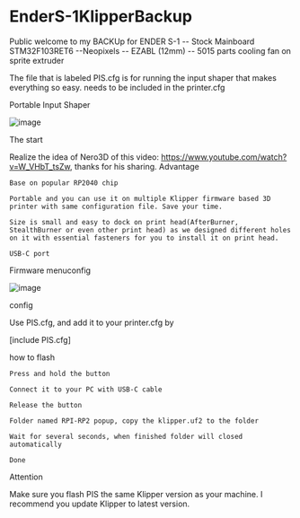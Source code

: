 # EnderS-1KlipperBackup


Public welcome to my BACKUp for ENDER S-1
-- Stock Mainboard STM32F103RET6
--Neopixels
-- EZABL (12mm)
-- 5015 parts cooling fan on sprite extruder





The file that is labeled PIS.cfg is for running the input shaper that makes everything so easy. needs to be included in the printer.cfg

Portable Input Shaper

![image](https://user-images.githubusercontent.com/100983669/197179734-e44c7ee7-e113-40f2-87cc-bc77cafa632e.png)


The start

Realize the idea of Nero3D of this video: https://www.youtube.com/watch?v=W_VHbT_tsZw, thanks for his sharing.
Advantage

    Base on popular RP2040 chip

    Portable and you can use it on multiple Klipper firmware based 3D printer with same configuration file. Save your time.

    Size is small and easy to dock on print head(AfterBurner, StealthBurner or even other print head) as we designed different holes on it with essential fasteners for you to install it on print head.

    USB-C port

Firmware
menuconfig

![image](https://user-images.githubusercontent.com/100983669/197179809-b6dc4c4b-e027-402d-9077-a20c6a083081.png)


config

Use PIS.cfg, and add it to your printer.cfg by

[include PIS.cfg]

how to flash

    Press and hold the button

    Connect it to your PC with USB-C cable

    Release the button

    Folder named RPI-RP2 popup, copy the klipper.uf2 to the folder

    Wait for several seconds, when finished folder will closed automatically

    Done

Attention

Make sure you flash PIS the same Klipper version as your machine. I recommend you update Klipper to latest version.
